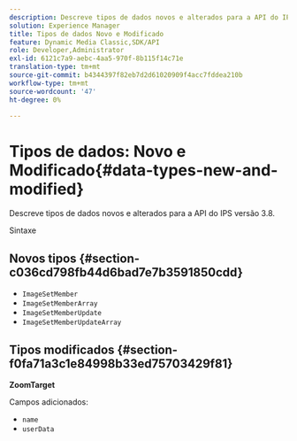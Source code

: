 ```yaml
---
description: Descreve tipos de dados novos e alterados para a API do IPS versão 3.8.
solution: Experience Manager
title: Tipos de dados Novo e Modificado
feature: Dynamic Media Classic,SDK/API
role: Developer,Administrator
exl-id: 6121c7a9-aebc-4aa5-970f-8b115f14c71e
translation-type: tm+mt
source-git-commit: b4344397f82eb7d2d61020909f4acc7fddea210b
workflow-type: tm+mt
source-wordcount: '47'
ht-degree: 0%

---
```


# Tipos de dados: Novo e Modificado{#data-types-new-and-modified}

Descreve tipos de dados novos e alterados para a API do IPS versão 3.8.

Sintaxe

## Novos tipos {#section-c036cd798fb44d6bad7e7b3591850cdd}

* `ImageSetMember`
* `ImageSetMemberArray`
* `ImageSetMemberUpdate`
* `ImageSetMemberUpdateArray`

## Tipos modificados {#section-f0fa71a3c1e84998b33ed75703429f81}

**ZoomTarget**

Campos adicionados:

* `name`
* `userData`
